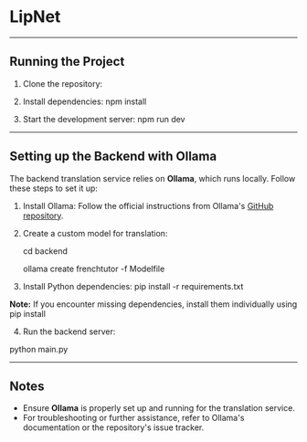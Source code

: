# LipNet
---

## Running the Project

1. Clone the repository:
2. Install dependencies:
npm install

3. Start the development server:
npm run dev


---

## Setting up the Backend with Ollama

The backend translation service relies on **Ollama**, which runs locally. Follow these steps to set it up:

1. Install Ollama:
Follow the official instructions from Ollama's [GitHub repository](https://github.com/ollama/ollama).

2. Create a custom model for translation:

   cd backend


    ollama create frenchtutor -f Modelfile

4. Install Python dependencies:
pip install -r requirements.txt


**Note:** If you encounter missing dependencies, install them individually using pip install


4. Run the backend server:

python main.py



---

## Notes

- Ensure **Ollama** is properly set up and running for the translation service.
- For troubleshooting or further assistance, refer to Ollama's documentation or the repository's issue tracker.


